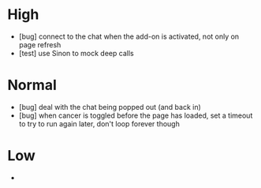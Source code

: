 # High
  - [bug] connect to the chat when the add-on is activated, not only on page refresh
  - [test] use Sinon to mock deep calls

# Normal
  - [bug] deal with the chat being popped out (and back in)
  - [bug] when cancer is toggled before the page has loaded, set a timeout to try to run again later, don't loop forever though

# Low
  -
